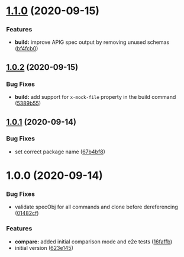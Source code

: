 # [1.1.0](https://github.com/digio/oaat/compare/v1.0.2...v1.1.0) (2020-09-15)


### Features

* **build:** improve APIG spec output by removing unused schemas ([bf4fcb0](https://github.com/digio/oaat/commit/bf4fcb0bf4bcf9ed08242e919e42beb456d49bad))

## [1.0.2](https://github.com/digio/oaat/compare/v1.0.1...v1.0.2) (2020-09-15)


### Bug Fixes

* **build:** add support for `x-mock-file` property in the build command ([5389b55](https://github.com/digio/oaat/commit/5389b55ab1d77233cee4decb859520e297a807ea))

## [1.0.1](https://github.com/digio/oaat/compare/v1.0.0...v1.0.1) (2020-09-14)


### Bug Fixes

* set correct package name ([67b4bf8](https://github.com/digio/oaat/commit/67b4bf886f60aad780cb825cf3d1fc43ddd354ae))

# 1.0.0 (2020-09-14)


### Bug Fixes

* validate specObj for all commands and clone before dereferencing ([01482cf](https://github.com/digio/oaat/commit/01482cf6e68523aa26c3ab4ca2fa7801089a5b8f))


### Features

* **compare:** added initial comparison mode and e2e tests ([16faffb](https://github.com/digio/oaat/commit/16faffb4cbf176be5127fe832c6089ebb83d2345))
* initial version ([623e145](https://github.com/digio/oaat/commit/623e145c88f35a620e7105c18a1b3195703780b8))
